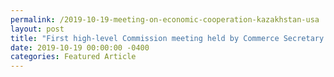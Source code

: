 ```yaml
---
permalink: /2019-10-19-meeting-on-economic-cooperation-kazakhstan-usa
layout: post
title: "First high-level Commission meeting held by Commerce Secretary Ross & Minister of Trade & Integration Sultanov in Washington"
date: 2019-10-19 00:00:00 -0400
categories: Featured Article
---
```

